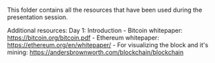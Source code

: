 This folder contains all the resources that have been used during the presentation session.

Additional resources:
Day 1: Introduction
	- Bitcoin whitepaper:
	https://bitcoin.org/bitcoin.pdf
 	- Ethereum whitepaper:
	https://ethereum.org/en/whitepaper/
	- For visualizing the block and it's mining: 
	https://andersbrownworth.com/blockchain/blockchain
	
